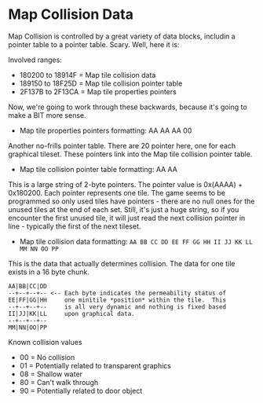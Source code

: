 # Map Collision Data

Map Collision is controlled by a great variety of data blocks, includin a pointer table to a pointer table.  Scary.  Well, here it is:

Involved ranges:
- 180200 to 18914F = Map tile collision data
- 189150 to 18F25D = Map tile collision pointer table
- 2F137B to 2F13CA = Map tile properties pointers

Now, we're going to work through these backwards, because it's going to make a BIT more sense.

- Map tile properties pointers formatting: AA AA AA 00

Another no-frills pointer table.  There are 20 pointer here, one for each graphical tileset.  These pointers link into the Map tile collision pointer table.

- Map tile collision pointer table formatting: AA AA

This is a large string of 2-byte pointers.  The pointer value is 0x(AAAA) + 0x180200.  Each pointer represents one tile.  The game seems to be programmed so only used tiles have pointers - there are no null ones for the unused tiles at the end of each set.  Still, it's just a huge string, so if you encounter the first unused tile, it will just read the next collision pointer in line - typically the first of the next tileset.

- Map tile collision data formatting:
`AA BB CC DD EE FF GG HH II JJ KK LL MM NN OO PP`

This is the data that actually determines collision.  The data for one tile exists in a 16 byte chunk.

    AA|BB|CC|DD
    --+--+--+-- <-- Each byte indicates the permeability status of
    EE|FF|GG|HH     one minitile *position* within the tile.  This
    --+--+--+--     is all very dynamic and nothing is fixed based
    II|JJ|KK|LL     upon graphical data.
    --+--+--+--
    MM|NN|OO|PP

Known collision values
- 00 = No collision
- 01 = Potentially related to transparent graphics
- 08 = Shallow water
- 80 = Can't walk through
- 90 = Potentially related to door object
